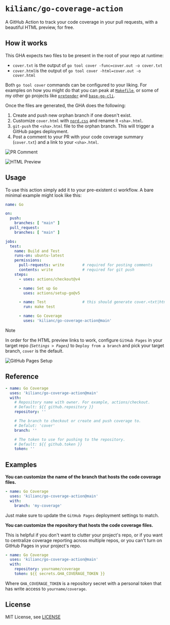 # `kilianc/go-coverage-action`

A GitHub Action to track your code coverage in your pull requests, with a beautiful HTML preview, for free.

## How it works

This GHA expects two files to be present in the root of your repo at runtime:

- `cover.txt` is the output of `go tool cover -func=cover.out -o cover.txt`
- `cover.html`is the output of `go tool cover -html=cover.out -o cover.html`

Both `go tool cover` commands can be configured to your liking. For examples on how you might do that you can peak at [`Makefile`](./Makefile), or some of my other go projects like [`pretender`](https://github.com/kilianc/pretender/blob/main/Makefile#L44-L57) and [`base-go-cli`](https://github.com/kilianc/base-golang-cli/blob/main/Makefile#L76-L92).

Once the files are generated, the GHA does the following:

1. Create and push new orphan branch if one doesn't exist.
1. Customize `cover.html` with [`nord.css`](./nord.css) and rename it `<sha>.html`.
1. `git-push` the `<sha>.html` file to the orphan branch. This will trigger a GitHub pages deployment.
1. Post a comment to your PR with your code coverage summary (`cover.txt`) and a link to your `<sha>.html`.

![PR Comment](https://github.com/kilianc/go-coverage-action/assets/385716/db3512e5-acbb-441e-9f5e-2ed5f8c6a65c)

![HTML Preview](https://github.com/kilianc/go-coverage-action/assets/385716/bb4361f3-34db-4c9d-9970-794d3dded7b9)

## Usage

To use this action simply add it to your pre-existent ci workflow. A bare minimal example might look like this:

```yaml
name: Go

on:
  push:
    branches: [ "main" ]
  pull_request:
    branches: [ "main" ]

jobs:
  test:
    name: Build and Test
    runs-on: ubuntu-latest
    permissions:
      pull-requests: write        # required for posting comments
      contents: write             # required for git push
    steps:
      - uses: actions/checkout@v4

      - name: Set up Go
        uses: actions/setup-go@v5

      - name: Test                # this should generate cover.<txt|html>
        run: make test

      - name: Go Coverage
        uses: 'kilianc/go-coverage-action@main'
```

> [!NOTE]
> In order for the HTML preview links to work, configure `GitHub Pages` in your target repo *(`Settings > Pages`)* to `Deploy from a branch` and pick your target branch, `cover` is the default.
>
> ![GitHub Pages Setup](https://github.com/kilianc/go-coverage-action/assets/385716/a14f4df6-6263-4ae3-8685-e7901a1dbbe2)

## Reference

```yaml
- name: Go Coverage
  uses: 'kilianc/go-coverage-action@main'
  with:
    # Repository name with owner. For example, actions/checkout.
    # Default: ${{ github.repository }}
    repository: ''

    # The branch to checkout or create and push coverage to.
    # Defalut: 'cover'
    branch: ''

    # The token to use for pushing to the repository.
    # Default: ${{ github.token }}
    token: ''
```

## Examples

**You can customize the name of the branch that hosts the code coverage files.**

```yaml
- name: Go Coverage
  uses: 'kilianc/go-coverage-action@main'
  with:
    branch: 'my-coverage'
```

Just make sure to update the `GitHub Pages` deployment settings to match.

**You can customize the repository that hosts the code coverage files.**

This is helpful if you don't want to clutter your project's repo, or if you want to centralize coverage reporting across multiple repos, or you can't turn on GitHub Pages in your project's repo.

```yaml
- name: Go Coverage
  uses: 'kilianc/go-coverage-action@main'
  with:
    repository: yourname/coverage
    token: ${{ secrets.GHA_COVERAGE_TOKEN }}
```

Where `GHA_COVERAGE_TOKEN` is a repository secret with a personal token that has write access to `yourname/coverage`.

## License

MIT License, see [LICENSE](./LICENSE.md)
